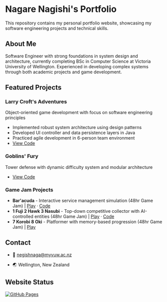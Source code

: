 # Nagare Nagishi's Portfolio

This repository contains my personal portfolio website, showcasing my software engineering projects and technical skills.

## About Me
Software Engineer with strong foundations in system design and architecture, currently completing BSc in Computer Science at Victoria University of Wellington. Experienced in developing complex systems through both academic projects and game development.

## Featured Projects

### Larry Croft's Adventures
Object-oriented game development with focus on software engineering principles
- Implemented robust system architecture using design patterns
- Developed UI controller and data persistence layers in Java
- Practiced agile development in 6-person team environment
- [View Code](https://github.com/NagareNegishi/LarryCroftsAdventures)

### Goblins' Fury
Tower defense with dynamic difficulty system and modular architecture
- [View Code](https://github.com/NagareNegishi/Tower-Defense-CGRA252)

### Game Jam Projects
- **Bar'acuda** - Interactive service management simulation (48hr Game Jam) | [Play](https://games-for-people.itch.io/baracuda) · [Code](https://github.com/NagareNegishi/GGJ-Bar-acuda)
- **1 Fuji 2 Hawk 3 Nasubi** - Top-down competitive collector with AI-controlled entities (48hr Game Jam) | [Play](https://negimakushi.itch.io/1-fuji-2-hawk-3-nasubi) · [Code](https://github.com/NagareNegishi/Game-jam2)
- **7 Korobi 8 Oki** - Platformer with memory-based progression (48hr Game Jam) | [Play](https://negimakushi.itch.io/7-korobi-8-oki)

## Contact
- 📧 [negishnaga@myvuw.ac.nz](mailto:negishnaga@myvuw.ac.nz)
<!-- - 📱 021-089-84570 -->
- 🌏 Wellington, New Zealand

## Website Status
[![GitHub Pages](https://img.shields.io/github/deployments/NagareNegishi/NagareNegishi.github.io/github-pages)](https://NagareNegishi.github.io)
